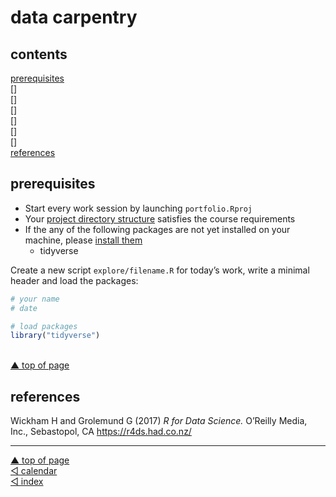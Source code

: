 data carpentry
================

<!-- <small> -->

<!-- <br> -->

<!-- <i>NRM Shaper</i> by KillamarshianUK is licensed under <a href="https://creativecommons.org/licenses/by/2.0/legalcode">CC BY 2.0</a> -->

<!-- <br> -->

<!-- </small> -->

## contents

[prerequisites](#prerequisites)  
\[\]  
\[\]  
\[\]  
\[\]  
\[\]  
\[\]  
[references](#references)

## prerequisites

  - Start every work session by launching `portfolio.Rproj`  
  - Your [project directory
    structure](cm501-proj-m-manage-files.md#plan-the-directory-structure)
    satisfies the course requirements  
  - If the any of the following packages are not yet installed on your
    machine, please [install
    them](cm902-software-studio.md#install-packages)
      - tidyverse

Create a new script `explore/filename.R` for today’s work, write a
minimal header and load the packages:

``` r
# your name
# date

# load packages
library("tidyverse")
```

<br> <a href="#top">▲ top of page</a>

## references

<div id="refs">

<div id="ref-Wickham+Grolemund:2017">

Wickham H and Grolemund G (2017) *R for Data Science.* O’Reilly Media,
Inc., Sebastopol, CA <https://r4ds.had.co.nz/>

</div>

</div>

***
<a href="#top">&#9650; top of page</a>    
[&#9665; calendar](../README.md#calendar)    
[&#9665; index](../README.md#index)
